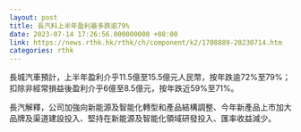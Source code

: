 ```yaml
---
layout: post
title: 長汽料上半年盈利最多跌逾79%
date: 2023-07-14 17:26:56.000000000 +08:00
link: https://news.rthk.hk/rthk/ch/component/k2/1708889-20230714.htm
categories: rthk
---
```


長城汽車預計，上半年盈利介乎11.5億至15.5億元人民幣，按年跌逾72%至79%；扣除非經常損益後盈利介乎6億至8.5億元，按年跌近59%至71%。

長汽解釋，公司加強向新能源及智能化轉型和產品結構調整、今年新產品上市加大品牌及渠道建設投入、堅持在新能源及智能化領域研發投入、匯率收益減少。
